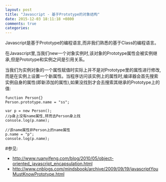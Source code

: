 ```yaml
---
layout: post
title: "Javascript - 基于Prototype的对象结构"
date: 2015-12-03 18:11:18 +0800
comments: true
categories: 
---
```


Javascript是基于Prototype的编程语言,而非我们熟悉的基于Class的编程语言。

在Javascript里,当我们new一个对象实例时,该对象的Prototype属性会被实例继承,但是Prototype和实例之间是引用关系。
	
当我们为实例对象的一个属性赋值时实际上并不是对Prototype里的属性进行修改,而是在实例上设置一个新属性。当程序访问该实例上的属性时,编译器会首先搜索实例自身的属性(即新添加的属性),如果没找到才会去搜索其继承的Prototype上的值:

	function Person{}
	Person.prototype.name = "ss";
	
	var p = new Person();
	//p身上没有name属性,转而去Person身上找
	console.log(p.name);
	
	//该name属性非Person上的name属性
	p.name = "p";
	console.log(p.name);

#参见:

- <http://www.ruanyifeng.com/blog/2010/05/object-oriented_javascript_encapsulation.html>
- <http://www.cnblogs.com/mindsbook/archive/2009/09/19/javascriptYouMustKnowPrototype.html>
